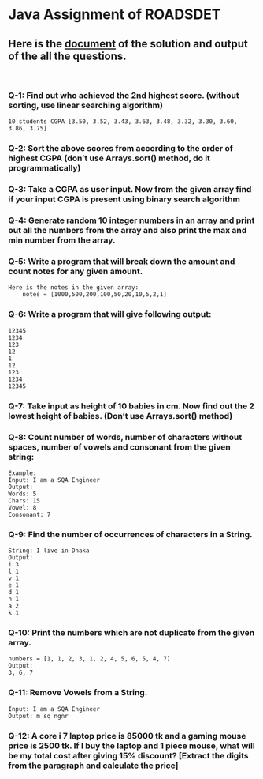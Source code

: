 # Java Assignment of ROADSDET 
## Here is the [document](https://docs.google.com/document/d/1PNzjOJflIELnIrFlSXgSI-hNwXHuTP4_uW9nqXf-byk/edit?usp=sharing) of the solution and output of the all the questions.
<br>

### Q-1: Find out who achieved the 2nd highest score. (without sorting, use linear searching algorithm)
    10 students CGPA [3.50, 3.52, 3.43, 3.63, 3.48, 3.32, 3.30, 3.60, 3.86, 3.75]

### Q-2: Sort the above scores from according to the order of highest CGPA (don’t use Arrays.sort() method, do it programmatically)

### Q-3: Take a CGPA as user input. Now from the given array find if your input CGPA is present using binary search algorithm

### Q-4: Generate random 10 integer numbers in an array and print out all the numbers from the array and also print the max and min number from the array.

### Q-5: Write a program that will break down the amount and count notes for any given amount. 
    Here is the notes in the given array:
        notes = [1000,500,200,100,50,20,10,5,2,1]

### Q-6: Write a program that will give following output: 
    12345    
    1234    
    123  
    12  
    1
    12
    123
    1234
    12345

### Q-7: Take input as height of 10 babies in cm. Now find out the 2 lowest height of babies. (Don’t use Arrays.sort() method)

### Q-8: Count number of words, number of characters without spaces, number of vowels and consonant from the given string:
    Example:
    Input: I am a SQA Engineer
    Output: 
    Words: 5
    Chars: 15
    Vowel: 8
    Consonant: 7
    
### Q-9:  Find the number of occurrences of characters in a String.
    String: I live in Dhaka
    Output:
    i 3
    l 1
    v 1
    e 1
    d 1
    h 1
    a 2
    k 1
    
### Q-10: Print the  numbers which are not duplicate from the given array.
    numbers = [1, 1, 2, 3, 1, 2, 4, 5, 6, 5, 4, 7]
    Output: 
    3, 6, 7
    
### Q-11: Remove Vowels from a String.
    Input: I am a SQA Engineer
    Output: m sq ngnr  
    
### Q-12: A core i 7 laptop price is 85000 tk and a gaming mouse price is 2500 tk. If I buy the laptop and 1 piece mouse, what will be my total cost after giving 15% discount? [Extract the digits from the paragraph and calculate the price]

